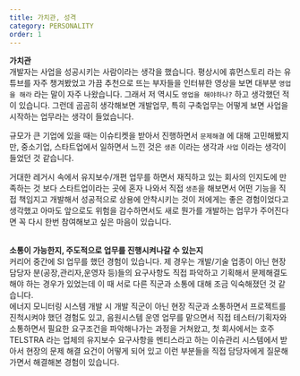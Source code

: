 ```yaml
---
title: 가치관, 성격
category: PERSONALITY
order: 1
---
```


**가치관**<br>
개발자는 사업을 성공시키는 사람이라는 생각을 했습니다. 평상시에 휴먼스토리 라는 유튜브를 자주 챙겨봤었고 가끔 추천으로 뜨는 부자들을 인터뷰한 영상을 보면 대부분 `영업을 해라` 라는 말이 자주 나왔습니다. 그래서 저 역시도 `영업을 해야하나?` 하고 생각했던 적이 있습니다. 그런데 곰곰히 생각해보면 개발업무, 특히 구축업무는 어떻게 보면 사업을 시작하는 업무라는 생각이 들었습니다. <br>

규모가 큰 기업에 있을 때는 이슈티켓을 받아서 진행하면서 `문제해결` 에 대해 고민해봤지만, 중소기업, 스타트업에서 일하면서 느낀 것은 `생존` 이라는 생각과 `사업` 이라는 생각이 들었던 것 같습니다. <br>

거대한 레거시 속에서 유지보수/개편 업무를 하면서 재직하고 있는 회사의 인지도에 만족하는 것 보다 스타트업이라는 곳에 혼자 나와서 직접 `생존`을 해보면서 어떤 기능을 직접 책임지고 개발해서 성공적으로 상용에 안착시키는 것이 저에게는 좋은 경험이었다고 생각했고 아마도 앞으로도 위험을 감수하면서도 새로 뭔가를 개발하는 업무가 주어진다면 꼭 다시 한번 참여해보고 싶은 마음이 있습니다.<br>
<br>

**소통이 가능한지, 주도적으로 업무를 진행시켜나갈 수 있는지**<br>
커리어 중간에 SI 업무를 했던 경험이 있습니다. 제 경우는 개발/기술 업종이 아닌 현장 담당자 분(공장,관리자,운영자 등)들의 요구사항도 직접 파악하고 기획해서 문제해결도 해야 하는 경우가 있었는데 이 때 서로 다른 직군과 소통에 대해 조금 익숙해졌던 것 같습니다.<br>
에너지 모니터링 시스템 개발 시 개발 직군이 아닌 현장 직군과 소통하면서 프로젝트를 진척시켜야 했던 경험도 있고, 음원시스템 운영 업무를 맡으면서 직접 테스터/기획자와 소통하면서 필요한 요구조건을 파악해나가는 과정을 거쳐왔고, 첫 회사에서는 호주 TELSTRA 라는 업체의 유지보수 요구사항을 멘티스라고 하는 이슈관리 시스템에서 받아서 현장의 문제 해결 요건이 어떻게 되어 있고 이런 부분들을 직접 담당자에게 질문해가면서 해결해본 경험이 있습니다.<BR>
<BR>


